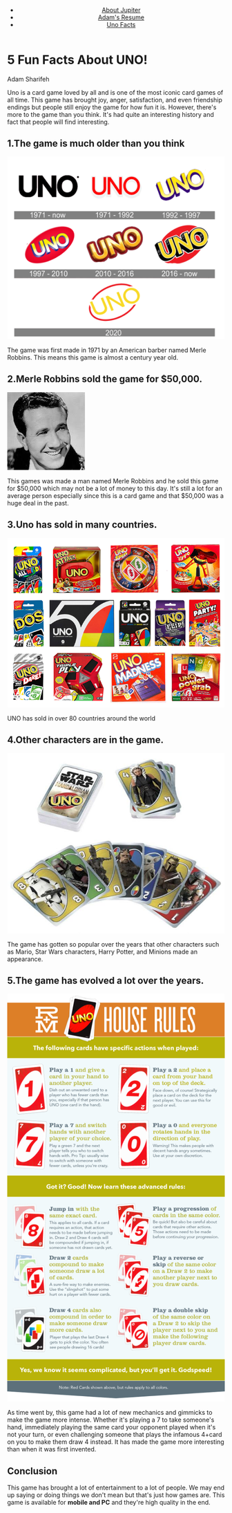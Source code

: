 <!Doctype html>
<html lang="en">
<head>
  <meta charset="utf-8">
  <title>Uno Facts</title>
</head>
<body>
<header>
  <nav>
    <ul>
      <li><a href="https://adam893-o.github.io/project-1-jupiter.html">About Jupiter</a></li>
      <li><a href="https://adam893-o.github.io/resume.html">Adam's Resume</a></li>
      <li><a href="https://adam893-o.github.io/Project-1-uno.html">Uno Facts</a></li>
    </ul>
  </nav>
</header>
  <div>
  <h1>5 Fun Facts About UNO!</h1>
  <p>Adam Sharifeh</p>
  <p>Uno is a card game loved by all and is one of the most iconic card games of all time. This game has brought joy, anger, satisfaction, and even friendship endings but people still enjoy the game for how fun it is. However, there's more to the game than you think. It's had quite an interesting history and fact that people will find interesting.</p>
  <section>
    <h2>1.The game is much older than you think</h2>
    <img src="media/image4.png" alt="Image of Uno history"/>
    <p>The game was first made in 1971 by an American barber named Merle Robbins. This means this game is almost a century year old.</p>
    <h2>2.Merle Robbins sold the game for $50,000.</h2>
    <img src="media/image5.jpeg" alt="Image of Merle Robbins"/>
    <p>This games was made a man named Merle Robbins and he sold this game for $50,000 which may not be a lot of money to this day. It's still a lot for an average person especially since this is a card game and that $50,000 was a huge deal in the past.</p>
  </section> 
    
  <section>
    <h2>3.Uno has sold in many countries.</h2>
    <img src="media/image6.png" alt="Image of other UNO cards"/>
    <p>UNO has sold in over 80 countries around the world</p>
  </section>
  
  <section>
    <h2>4.Other characters are in the game.</h2>
    <img src="media/image7.jpeg" alt="Image of Uno history"/>
    <p> The game has gotten so popular over the years that other characters such as Mario, Star Wars characters, Harry Potter, and Minions made an appearance.</p>                                                                                                                                                        
  </section>
  
  <section>
    <h2>5.The game has evolved a lot over the years.</h2>
    <img src="media/image8.png" alt="Image of Uno new rules"/>
    <p>As time went by, this game had a lot of new mechanics and gimmicks to make the game more intense. Whether it's playing a 7 to take someone's hand, immediately playing the same card your opponent played when it's not your turn, or even challenging someone that plays the infamous 4+card on you to make them draw 4 instead. It has made the game more interesting than when it was first invented.</p>
  </section> 
  
  <h2>Conclusion</h2>
  <p>This game has brought a lot of entertainment to a lot of people. We may end up saying or doing things we don't mean but that's just how games are. This game is available for <strong>mobile and PC</strong> and they're high quality in the end.</p>
  </div>
</body>
</html>
